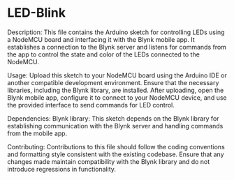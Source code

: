 # LED-Blink
Description:
This file contains the Arduino sketch for controlling LEDs using a NodeMCU board and interfacing it with the Blynk mobile app. It establishes a connection to the Blynk server and listens for commands from the app to control the state and color of the LEDs connected to the NodeMCU.

Usage:
Upload this sketch to your NodeMCU board using the Arduino IDE or another compatible development environment. Ensure that the necessary libraries, including the Blynk library, are installed. After uploading, open the Blynk mobile app, configure it to connect to your NodeMCU device, and use the provided interface to send commands for LED control.

Dependencies:
Blynk library: This sketch depends on the Blynk library for establishing communication with the Blynk server and handling commands from the mobile app.


Contributing:
Contributions to this file should follow the coding conventions and formatting style consistent with the existing codebase. Ensure that any changes made maintain compatibility with the Blynk library and do not introduce regressions in functionality.


